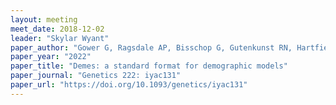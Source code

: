 ```yaml
---
layout: meeting
meet_date: 2018-12-02
leader: "Skylar Wyant"
paper_author: "Gower G, Ragsdale AP, Bisschop G, Gutenkunst RN, Hartfield M, Noskova E, Schiffels S, Struck TJ, Kelleher J, Thornton KR"
paper_year: "2022"
paper_title: "Demes: a standard format for demographic models"
paper_journal: "Genetics 222: iyac131"
paper_url: "https://doi.org/10.1093/genetics/iyac131"
---
```

